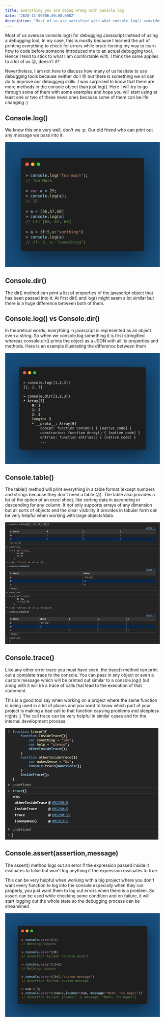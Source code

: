 ```yaml
---
title: Everything you are doing wrong with console.log
date: "2020-11-06T06:00:00.000Z"
description: "Most of us are satisfied with what console.log() provides, even if there are other console methods which might be way helpful and might increase your speen when fixing that one bug using by logging everything there is to log :p. I'll try to discuss other console method which might come handy to you"
---
```


Most of us overuse console.log() for debugging Javascript instead of using a debugging tool, In my case, this is mostly because I learned the art of printing everything to check for errors while brute-forcing my way to learn how to code before someone introduced me to an actual debugging tool. Hence I tend to stick to what I am comfortable with, I think the same applies to a lot of us 😜, doesn't it?  

Nevertheless, I am not here to discuss how many of us hesitate to use debugging tools because neither do I 😝 but there is something we all can do to improve our debugging skills. I was surprised to know that there are more methods in the console object than just log(). Here I will try to go through some of them with some examples and hope you will start using at least one or two of these news ones because some of them can be life changing :)

## Console.log()  
We know this one very well, don't we :p. Our old friend who can print out any message we pass into it.

![Console.log()](./images/log.png)

## Console.dir()
The dir() method can print a list of properties of the javascript object that has been passed into it. At first dir() and log() might seem a lot similar but there is a huge difference between both of them.  

## Console.log() vs Console.dir()
In theoretical words, everything in javascript is represented as an object even a string. So when we console.log something it is first stringified whereas console.dir() prints the object as a JSON with all its properties and methods. 
Here is an example illustrating the difference between them

![console.log vs console.dir](./images/dir_vs_log.png)

## Console.table()
The table() method will print everything in a table format (except numbers and strings because they don't need a table 😝). The table also provides a lot of the option of an excel sheet, like sorting data in ascending or descending for any column. It not only supports arrays of any dimension but all sorts of objects and the clear visibility it provides in tabular form can be very helpful when working with large objects/data.

![Console.table](./images/table.jpg)

## Console.trace() 
Like any other error trace you must have seen, the trace() method can print out a complete trace to the console. You can pass in any object or even a custom message which will be printed out similar to a console.log() but along with it will be a trace of calls that lead to the execution of that statement.  

This is a good tool say when working on a project where the same function is being used in a lot of places and you want to know which part of your project is making a bad call to that function causing problems and sleepless nights :) The call trace can be very helpful in similar cases and for the internal development process

![Console.trace](./images/trace.jpg)

## Console.assert(assertion,message) 
The assert() method logs out an error if the expression passed inside it evaluates to false but won't log anything if the expression evaluates to true.  

This can be very helpful when working with a big project where you don't want every function to log into the console especially when they run properly, you just want them to log out errors when there is a problem. So assert can be used while checking some condition and on failure, it will start logging out the whole state so the debugging process can be streamlined

![Console.assert](./images/assert.png)

